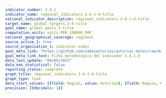 ```yaml
---
indicator_number: 3.4.1
indicator_name: regional_indicators.3-4-1-d-title
national_indicator_description: regional_indicators.3-4-1-d-title
target_name: global_targets.3-4-title
goal_name: global_goals.3-title
computation_units: units.PER_100000_POP
national_geographical_coverage: regional
source_active_1: true
source_organisation_1: indicator.sadei
goal_meta_link: "https://github.com/sadeiasturias/asturias-datos/raw/develop/descargas/metodologia/3.4.1.d.pdf"
goal_meta_link_text: Ficha metodológica del indicador 3.4.1.d
data_last_update: "04/05/2023"
data_non_statistical: false
reporting_status: complete
graph_title: regional_indicators.3-4-1-d-title
graph_type: line
data_start_values: [{field: Region, value: Asturias}, {field: Region, value: España}]
precision: [{decimals: 1}]
---
```

